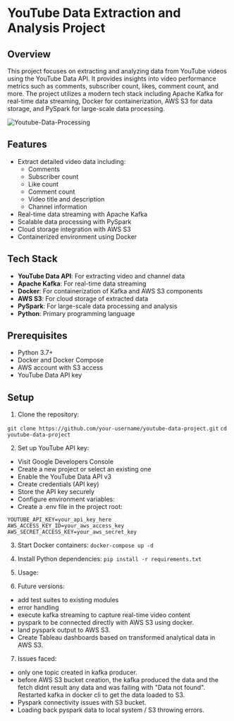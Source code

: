 # YouTube Data Extraction and Analysis Project

## Overview

This project focuses on extracting and analyzing data from YouTube videos using the YouTube Data API. It provides insights into video performance metrics such as comments, subscriber count, likes, comment count, and more. The project utilizes a modern tech stack including Apache Kafka for real-time data streaming, Docker for containerization, AWS S3 for data storage, and PySpark for large-scale data processing.

![Youtube-Data-Processing](https://github.com/user-attachments/assets/c2ad1ce9-d63e-497a-b02a-67a0d0f2e847)

## Features

- Extract detailed video data including:
  - Comments
  - Subscriber count
  - Like count
  - Comment count
  - Video title and description
  - Channel information
- Real-time data streaming with Apache Kafka
- Scalable data processing with PySpark
- Cloud storage integration with AWS S3
- Containerized environment using Docker

## Tech Stack

- **YouTube Data API**: For extracting video and channel data
- **Apache Kafka**: For real-time data streaming
- **Docker**: For containerization of Kafka and AWS S3 components
- **AWS S3**: For cloud storage of extracted data
- **PySpark**: For large-scale data processing and analysis
- **Python**: Primary programming language

## Prerequisites

- Python 3.7+
- Docker and Docker Compose
- AWS account with S3 access
- YouTube Data API key

## Setup

1. Clone the repository:

`git clone https://github.com/your-username/youtube-data-project.git`
`cd youtube-data-project`

2. Set up YouTube API key:
- Visit Google Developers Console
- Create a new project or select an existing one
- Enable the YouTube Data API v3
- Create credentials (API key)
- Store the API key securely
- Configure environment variables:
- Create a .env file in the project root:

`YOUTUBE_API_KEY=your_api_key_here`
`AWS_ACCESS_KEY_ID=your_aws_access_key`
`AWS_SECRET_ACCESS_KEY=your_aws_secret_key`

3. Start Docker containers:
`docker-compose up -d`

4. Install Python dependencies:
`pip install -r requirements.txt`

5. Usage:

6. Future versions:
- add test suites to existing modules
- error handling
- execute kafka streaming to capture real-time video content
- pyspark to be connected directly with AWS S3 using docker.
- land pyspark output to AWS S3.
- Create Tableau dashboards based on transformed analytical data in AWS S3.

7. Issues faced:
- only one topic created in kafka producer.
- before AWS S3 bucket creation, the kafka produced the data and the fetch didnt result any data and was failing with "Data not found". Restarted kafka in docker cli to get the data loaded to S3.
- Pyspark connectivity issues with S3 bucket.
- Loading back pyspark data to local system / S3 throwing errors.
